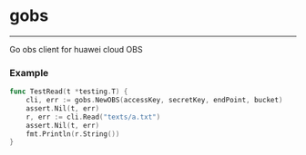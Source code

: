 # gobs
----------
Go obs client for huawei cloud OBS

### Example
```go
func TestRead(t *testing.T) {
	cli, err := gobs.NewOBS(accessKey, secretKey, endPoint, bucket)
	assert.Nil(t, err)
	r, err := cli.Read("texts/a.txt")
	assert.Nil(t, err)
	fmt.Println(r.String())
}
```